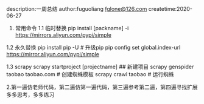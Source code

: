 description:一周总结
author:fuguoliang <fglone@126.com>
createtime:2020-06-27

1. 常用命令
  1.1 临时替换
    pip install [packname] -i https://mirrors.aliyun.com/pypi/simple
   
  1.2 永久替换
    pip install pip -U  # 升级pip
    pip config set global.index-url https://mirror.aliyun.com/pypi/simple

  1.3 scrapy
    scrapy startproject [projectname] ## 新建项目
    scrapy genspider taobao taobao.com  # 创建蜘蛛模板
    scrapy crawl taobao   # 运行蜘蛛
   
2.第一遍仿老师代码，第二遍仿第一遍代码，第三遍参考第二遍，第四遍寻找扩展
多多思考，多多练习